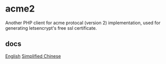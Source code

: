# acme2
Another PHP client for acme protocal (version 2) implementation, used for generating letsencrypt's free ssl certificate.

## docs
[English](https://github.com/stonemax/acme2/blob/develop/docs/README.php)
[Simplified Chinese](https://github.com/stonemax/acme2/blob/develop/docs/README-ZH.php)